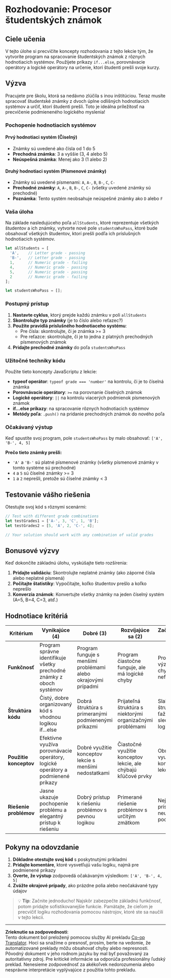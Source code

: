 <!--
CO_OP_TRANSLATOR_METADATA:
{
  "original_hash": "ffe366b2d1f037b99fbadbe1dc81083d",
  "translation_date": "2025-10-24T21:18:49+00:00",
  "source_file": "2-js-basics/3-making-decisions/assignment.md",
  "language_code": "sk"
}
-->
# Rozhodovanie: Procesor študentských známok

## Ciele učenia

V tejto úlohe si precvičíte koncepty rozhodovania z tejto lekcie tým, že vytvoríte program na spracovanie študentských známok z rôznych hodnotiacich systémov. Použijete príkazy `if...else`, porovnávacie operátory a logické operátory na určenie, ktorí študenti prešli svoje kurzy.

## Výzva

Pracujete pre školu, ktorá sa nedávno zlúčila s inou inštitúciou. Teraz musíte spracovať študentské známky z dvoch úplne odlišných hodnotiacich systémov a určiť, ktorí študenti prešli. Toto je ideálna príležitosť na precvičenie podmieneného logického myslenia!

### Pochopenie hodnotiacich systémov

#### Prvý hodnotiaci systém (Číselný)
- Známky sú uvedené ako čísla od 1 do 5
- **Prechodná známka**: 3 a vyššie (3, 4 alebo 5)
- **Neúspešná známka**: Menej ako 3 (1 alebo 2)

#### Druhý hodnotiaci systém (Písmenové známky)
- Známky sú uvedené písmenami: `A`, `A-`, `B`, `B-`, `C`, `C-`
- **Prechodné známky**: `A`, `A-`, `B`, `B-`, `C`, `C-` (všetky uvedené známky sú prechodné)
- **Poznámka**: Tento systém neobsahuje neúspešné známky ako `D` alebo `F`

### Vaša úloha

Na základe nasledujúceho poľa `allStudents`, ktoré reprezentuje všetkých študentov a ich známky, vytvorte nové pole `studentsWhoPass`, ktoré bude obsahovať všetkých študentov, ktorí prešli podľa ich príslušných hodnotiacich systémov.

```javascript
let allStudents = [
  'A',    // Letter grade - passing
  'B-',   // Letter grade - passing  
  1,      // Numeric grade - failing
  4,      // Numeric grade - passing
  5,      // Numeric grade - passing
  2       // Numeric grade - failing
];

let studentsWhoPass = [];
```

### Postupný prístup

1. **Nastavte cyklus**, ktorý prejde každú známku v poli `allStudents`
2. **Skontrolujte typ známky** (je to číslo alebo reťazec?)
3. **Použite pravidlá príslušného hodnotiaceho systému**:
   - Pre čísla: skontrolujte, či je známka >= 3
   - Pre reťazce: skontrolujte, či je to jedna z platných prechodných písmenových známok
4. **Pridajte prechodné známky** do poľa `studentsWhoPass`

### Užitočné techniky kódu

Použite tieto koncepty JavaScriptu z lekcie:

- **typeof operátor**: `typeof grade === 'number'` na kontrolu, či je to číselná známka
- **Porovnávacie operátory**: `>=` na porovnanie číselných známok
- **Logické operátory**: `||` na kontrolu viacerých podmienok písmenových známok
- **if...else príkazy**: na spracovanie rôznych hodnotiacich systémov
- **Metódy poľa**: `.push()` na pridanie prechodných známok do nového poľa

### Očakávaný výstup

Keď spustíte svoj program, pole `studentsWhoPass` by malo obsahovať: `['A', 'B-', 4, 5]`

**Prečo tieto známky prešli:**
- `'A'` a `'B-'` sú platné písmenové známky (všetky písmenové známky v tomto systéme sú prechodné)
- `4` a `5` sú číselné známky >= 3
- `1` a `2` neprešli, pretože sú číselné známky < 3

## Testovanie vášho riešenia

Otestujte svoj kód s rôznymi scenármi:

```javascript
// Test with different grade combinations
let testGrades1 = ['A-', 3, 'C', 1, 'B'];
let testGrades2 = [5, 'A', 2, 'C-', 4];

// Your solution should work with any combination of valid grades
```

## Bonusové výzvy

Keď dokončíte základnú úlohu, vyskúšajte tieto rozšírenia:

1. **Pridajte validáciu**: Skontrolujte neplatné známky (ako záporné čísla alebo neplatné písmená)
2. **Počítajte štatistiky**: Vypočítajte, koľko študentov prešlo a koľko neprešlo
3. **Konverzia známok**: Konvertujte všetky známky na jeden číselný systém (A=5, B=4, C=3, atď.)

## Hodnotiace kritériá

| Kritérium | Vynikajúce (4) | Dobré (3) | Rozvíjajúce sa (2) | Začiatočnícke (1) |
|-----------|----------------|-----------|--------------------|-------------------|
| **Funkčnosť** | Program správne identifikuje všetky prechodné známky z oboch systémov | Program funguje s menšími problémami alebo okrajovými prípadmi | Program čiastočne funguje, ale má logické chyby | Program má významné chyby alebo nefunguje |
| **Štruktúra kódu** | Čistý, dobre organizovaný kód s vhodnou logikou if...else | Dobrá štruktúra s primeranými podmienenými príkazmi | Prijateľná štruktúra s niektorými organizačnými problémami | Slabá štruktúra, ťažko sledovateľná logika |
| **Použitie konceptov** | Efektívne využíva porovnávacie operátory, logické operátory a podmienené príkazy | Dobré využitie konceptov lekcie s menšími nedostatkami | Čiastočné využitie konceptov lekcie, ale chýbajú kľúčové prvky | Obmedzené využitie konceptov lekcie |
| **Riešenie problémov** | Jasne ukazuje pochopenie problému a elegantný prístup k riešeniu | Dobrý prístup k riešeniu problémov s pevnou logikou | Primerané riešenie problémov s určitým zmätkom | Nejasný prístup, neukazuje pochopenie |

## Pokyny na odovzdanie

1. **Dôkladne otestujte svoj kód** s poskytnutými príkladmi
2. **Pridajte komentáre**, ktoré vysvetľujú vašu logiku, najmä pre podmienené príkazy
3. **Overte, že výstup** zodpovedá očakávaným výsledkom: `['A', 'B-', 4, 5]`
4. **Zvážte okrajové prípady**, ako prázdne polia alebo neočakávané typy údajov

> 💡 **Tip**: Začnite jednoducho! Najskôr zabezpečte základnú funkčnosť, potom pridajte sofistikovanejšie funkcie. Pamätajte, že cieľom je precvičiť logiku rozhodovania pomocou nástrojov, ktoré ste sa naučili v tejto lekcii.

---

**Zrieknutie sa zodpovednosti**:  
Tento dokument bol preložený pomocou služby AI prekladu [Co-op Translator](https://github.com/Azure/co-op-translator). Hoci sa snažíme o presnosť, prosím, berte na vedomie, že automatizované preklady môžu obsahovať chyby alebo nepresnosti. Pôvodný dokument v jeho rodnom jazyku by mal byť považovaný za autoritatívny zdroj. Pre kritické informácie sa odporúča profesionálny ľudský preklad. Nenesieme zodpovednosť za akékoľvek nedorozumenia alebo nesprávne interpretácie vyplývajúce z použitia tohto prekladu.